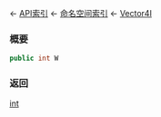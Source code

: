 ← [API索引](Api-Index) ← [命名空间索引](Namespace-Index) ← [Vector4I](VRageMath.Vector4I)

### 概要

```csharp
public int W
```

### 返回

[int](https://docs.microsoft.com/en-us/dotnet/api/System.Int32?view=netframework-4.6)

